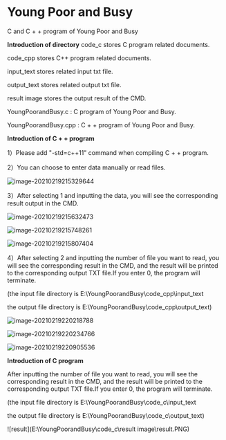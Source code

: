 # Young Poor and Busy
C and C + + program of Young Poor and Busy



**Introduction of directory** 
code_c stores C program related documents.

code_cpp stores C++ program related documents.

input_text stores related input txt file.

output_text stores related output txt file.

result image stores the output result of the CMD.

YoungPoorandBusy.c : C program of Young Poor and Busy.

YoungPoorandBusy.cpp : C + + program of Young Poor and Busy.



**Introduction of C + + program**

1）Please add "-std=c++11" command when compiling C + + program.

2）You can choose to enter data manually or read files.

![image-20210219215329644](C:\Users\chihiro\AppData\Roaming\Typora\typora-user-images\image-20210219215329644.png)

3）After selecting 1 and inputting the data, you will see the corresponding result output in the CMD.

![image-20210219215632473](C:\Users\chihiro\AppData\Roaming\Typora\typora-user-images\image-20210219215632473.png)

![image-20210219215748261](C:\Users\chihiro\AppData\Roaming\Typora\typora-user-images\image-20210219215748261.png)

![image-20210219215807404](C:\Users\chihiro\AppData\Roaming\Typora\typora-user-images\image-20210219215807404.png)

4）After selecting  2 and inputting the number of file you want to read, you will see the corresponding result in the CMD, and the result will be printed to the corresponding output TXT file.If you enter 0, the program will terminate.

 (the input file directory is E:\YoungPoorandBusy\code_cpp\input_text

the output file directory is E:\YoungPoorandBusy\code_cpp\output_text)

![image-20210219220218788](C:\Users\chihiro\AppData\Roaming\Typora\typora-user-images\image-20210219220218788.png)

![image-20210219220234766](C:\Users\chihiro\AppData\Roaming\Typora\typora-user-images\image-20210219220234766.png)

![image-20210219220905536](C:\Users\chihiro\AppData\Roaming\Typora\typora-user-images\image-20210219220905536.png)



**Introduction of C program**

After inputting the number of file you want to read, you will see the corresponding result in the CMD, and the result will be printed to the corresponding output TXT file.If you enter 0, the program will terminate.

 (the input file directory is E:\YoungPoorandBusy\code_c\input_text

the output file directory is E:\YoungPoorandBusy\code_c\output_text)

![result](E:\YoungPoorandBusy\code_c\result image\result.PNG)